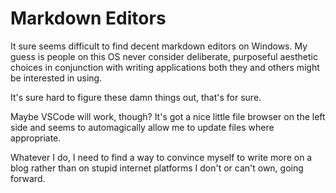 # Markdown Editors

It sure seems difficult to find decent markdown editors on Windows. My guess is people on this OS never consider deliberate, purposeful aesthetic choices in conjunction with writing applications both they and others might be interested in using.

It's sure hard to figure these damn things out, that's for sure.

Maybe VSCode will work, though? It's got a nice little file browser on the left side and seems to automagically allow me to update files where appropriate.

Whatever I do, I need to find a way to convince myself to write more on a blog rather than on stupid internet platforms I don't or can't own, going forward.